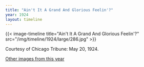 ```yaml
---
title: "Ain't It A Grand And Glorious Feelin'?"
year: 1924
layout: timeline
---
```


{{< image-timeline title="Ain't It A Grand And Glorious Feelin'?" src="/img/timeline/1924/large/286.jpg" >}}


Courtesy of Chicago Tribune: May 20, 1924.   

[Other images from this year](/historical/timeline/1924)